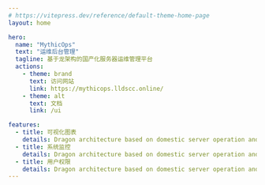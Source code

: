 ```yaml
---
# https://vitepress.dev/reference/default-theme-home-page
layout: home

hero:
  name: "MythicOps"
  text: "运维后台管理"
  tagline: 基于龙架构的国产化服务器运维管理平台
  actions:
    - theme: brand
      text: 访问网站
      link: https://mythicops.lldscc.online/
    - theme: alt
      text: 文档
      link: /ui

features:
  - title: 可视化图表
    details: Dragon architecture based on domestic server operation and maintenance management platform
  - title: 系统监控
    details: Dragon architecture based on domestic server operation and maintenance management platform
  - title: 用户权限
    details: Dragon architecture based on domestic server operation and maintenance management platform
---
```


